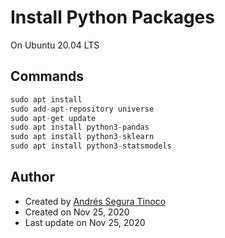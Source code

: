 # Install Python Packages
On Ubuntu 20.04 LTS

## Commands
```python
sudo apt install
sudo add-apt-repository universe
sudo apt-get update
sudo apt install python3-pandas
sudo apt install python3-sklearn
sudo apt install python3-statsmodels
```

## Author
- Created by <a href="https://github.com/ansegura7">Andrés Segura Tinoco</a>
- Created on Nov 25, 2020
- Last update on Nov 25, 2020
